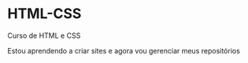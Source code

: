 # HTML-CSS
 Curso de HTML e CSS

Estou aprendendo a criar sites e agora vou gerenciar meus repositórios